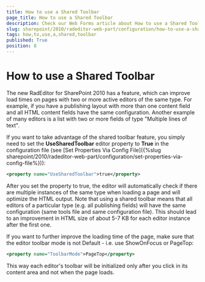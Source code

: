 ```yaml
---
title: How to use a Shared Toolbar
page_title: How to use a Shared Toolbar
description: Check our Web Forms article about How to use a Shared Toolbar.
slug: sharepoint/2010/radeditor-web-part/configuration/how-to-use-a-shared-toolbar
tags: how,to,use,a,shared,toolbar
published: True
position: 8
---
```


# How to use a Shared Toolbar





The new RadEditor for SharePoint 2010 has a feature, which can improve load times on pages with two or more active editors of the same type. For example, if you have a publishing layout with more than one content field and all HTML content fields have the same configuration. Another example of many editors is a list with two or more fields of type "Multiple lines of text".



If you want to take advantage of the shared toolbar feature, you simply need to set the **UseSharedToolbar** editor property to **True** in the configuration file (see [Set Properties Via Config File]({%slug sharepoint/2010/radeditor-web-part/configuration/set-properties-via-config-file%})):

````XML
<property name="UseSharedToolbar">true</property>
````




After you set the property to true, the editor will automatically check if there are multiple instances of the same type when loading a page and will optimize the HTML output. Note that using a shared toolbar means that all editors of a particular type (e.g. all publishing fields) will have the same configuration (same tools file and same configuration file). This should lead to an improvement in HTML size of about 5-7 KB for each editor instance after the first one.

If you want to further improve the loading time of the page, make sure that the editor toolbar mode is not Default - i.e. use ShowOnFocus or PageTop:

````XML
<property name="ToolbarMode">PageTop</property>
````


This way each editor's toolbar will be initialized only after you click in its content area and not when the page loads.
